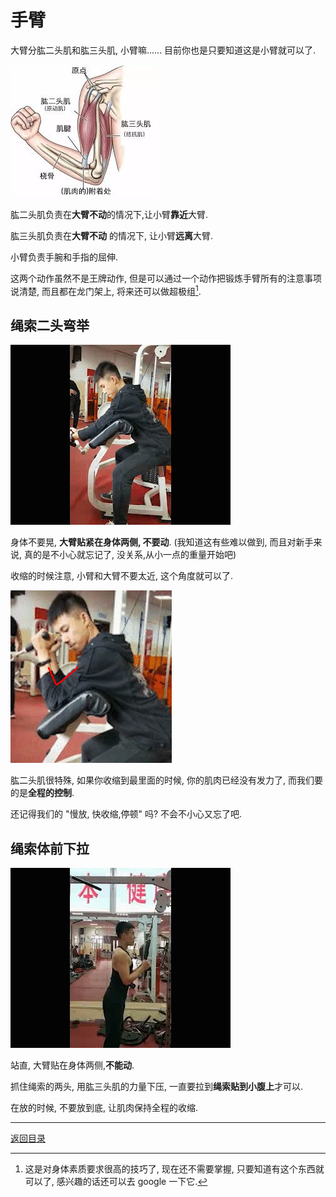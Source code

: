 # 手臂

大臂分肱二头肌和肱三头肌, 小臂嘛...... 目前你也是只要知道这是小臂就可以了.

![](https://github.com/caoxuCarlos/a-fitness-guide-for-college-students/blob/master/images/arm.jpg?raw=true)

肱二头肌负责在**大臂不动**的情况下,让小臂**靠近**大臂.

肱三头肌负责在**大臂不动** 的情况下, 让小臂**远离**大臂.

小臂负责手腕和手指的屈伸.

这两个动作虽然不是王牌动作, 但是可以通过一个动作把锻炼手臂所有的注意事项说清楚, 而且都在龙门架上, 将来还可以做超极组[^1].

## 绳索二头弯举

![](https://github.com/caoxuCarlos/a-fitness-guide-for-college-students/blob/master/images/action/arms/Biceps-curl.gif?raw=true)

身体不要晃, **大臂贴紧在身体两侧, 不要动**. (我知道这有些难以做到, 而且对新手来说, 真的是不小心就忘记了, 没关系,从小一点的重量开始吧)

收缩的时候注意, 小臂和大臂不要太近, 这个角度就可以了.

![](https://github.com/caoxuCarlos/a-fitness-guide-for-college-students/blob/master/images/action/arms/degree-of-biceps-curl.png?raw=true)

肱二头肌很特殊, 如果你收缩到最里面的时候, 你的肌肉已经没有发力了, 而我们要的是**全程的控制**.

还记得我们的 "慢放, 快收缩,停顿" 吗? 不会不小心又忘了吧.



## 绳索体前下拉

![](https://github.com/caoxuCarlos/a-fitness-guide-for-college-students/blob/master/images/action/arms/Rope-pull-down.gif?raw=true)

站直, 大臂贴在身体两侧,**不能动**.

抓住绳索的两头, 用肱三头肌的力量下压, 一直要拉到**绳索贴到小腹上**才可以.

在放的时候, 不要放到底, 让肌肉保持全程的收缩.

---

[^1]: 这是对身体素质要求很高的技巧了, 现在还不需要掌握, 只要知道有这个东西就可以了, 感兴趣的话还可以去 google 一下它.

[返回目录](https://caoxucarlos.github.io/)

